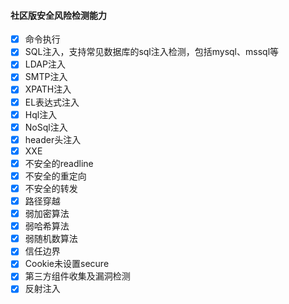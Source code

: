 #### 社区版安全风险检测能力
- [x] 命令执行
- [x] SQL注入，支持常见数据库的sql注入检测，包括mysql、mssql等
- [x] LDAP注入
- [x] SMTP注入
- [x] XPATH注入
- [x] EL表达式注入
- [x] Hql注入
- [x] NoSql注入
- [x] header头注入
- [x] XXE
- [x] 不安全的readline
- [x] 不安全的重定向
- [x] 不安全的转发
- [x] 路径穿越
- [x] 弱加密算法
- [x] 弱哈希算法
- [x] 弱随机数算法
- [x] 信任边界
- [x] Cookie未设置secure
- [x] 第三方组件收集及漏洞检测
- [x] 反射注入